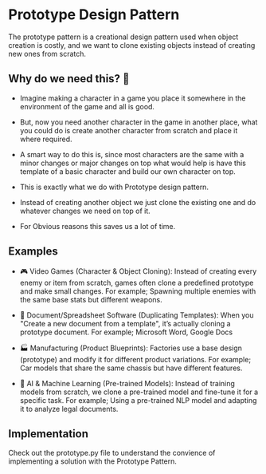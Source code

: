 # Prototype Design Pattern

The prototype pattern is a creational design pattern used when object creation is costly, and we want to clone existing objects instead of creating new ones from scratch.

## Why do we need this? 🤔

- Imagine making a character in a game you place it somewhere in the environment of the game and all is good.

- But, now you need another character in the game in another place, what you could do is create another character from scratch and place it where required.

- A smart way to do this is, since most characters are the same with a minor changes or major changes on top what would help is have this template of a basic character and build our own character on top.

- This is exactly what we do with Prototype design pattern.

- Instead of creating another object we just clone the existing one and do whatever changes we need on top of it.

- For Obvious reasons this saves us a lot of time.

## Examples

- 🎮 Video Games (Character & Object Cloning): Instead of creating every enemy or item from scratch, games often clone a predefined prototype and make small changes. For example; Spawning multiple enemies with the same base stats but different weapons.

- 📄 Document/Spreadsheet Software (Duplicating Templates): When you "Create a new document from a template", it’s actually cloning a prototype document. For example; Microsoft Word, Google Docs

- 🏭 Manufacturing (Product Blueprints): Factories use a base design (prototype) and modify it for different product variations. For example; Car models that share the same chassis but have different features.

- 🤖 AI & Machine Learning (Pre-trained Models): Instead of training models from scratch, we clone a pre-trained model and fine-tune it for a specific task. For example; Using a pre-trained NLP model and adapting it to analyze legal documents.

## Implementation
Check out the prototype.py file to understand the convience of implementing a solution with the Prototype Pattern.